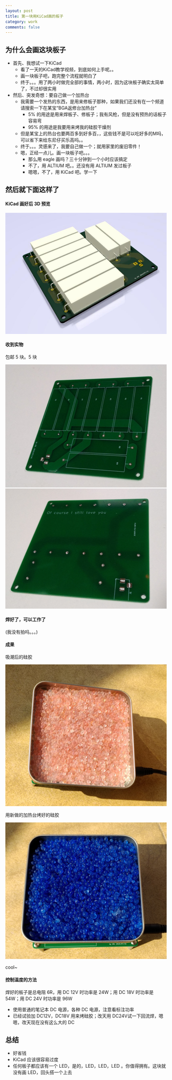 ```yaml
---
layout: post
title: 第一块用KiCad画的板子
category: work
comments: false
---
```


## 为什么会画这块板子

* 首先、我想试一下KiCad
  * 看了一天的KiCad教学视频，到底如何上手呢。。
  * 画一块板子吧，跑完整个流程就明白了
  * 终于。。。用了两小时做完全部的事情，两小时，因为这块板子确实太简单了，不过却很实用
* 然后、突发奇想：要自己做一个加热台
  * 我需要一个发热的东西，是用来修板子那种，如果我们还没有在一个频道请搜索一下在某宝“BGA返修台加热台”
    * 5% 的用途是用来焊板子、修板子；我有风枪，但是没有预热的话板子容易弯
    * 95% 的用途是我要用来烤我的硅胶干燥剂
  * 但是某宝上的热台也要两百多到好多百，，这些钱不是可以吃好多的M吗，可以省下来给东尼仔买乐高吗。。
  * 终于。。。灵感来了，我要自己做一个；就用家里的废旧零件！
  * 嗯，正经一点儿。画一块板子吧。。。
    * 那么用 eagle 画吗？三十分钟到一个小时应该搞定
    * 不了，用 ALTIUM 吧。。还没有用 ALTIUM 发过板子
    * 嗯嗯，不了，用 KiCad 吧。学一下

## 然后就下面这样了

#### KiCad 画好后 3D 预览

![w800](/images/2019-07-18-first-kicad-board-01.jpg)

#### 收到实物

包邮 5 块。5 块

![w800](/images/2019-07-18-first-kicad-board-02.jpg)
![w800](/images/2019-07-18-first-kicad-board-03.jpg)

#### 焊好了，可以工作了

(我没有拍吗。。。)

#### 成果

吸潮后的硅胶

![w800](/images/2019-07-18-first-kicad-board-05.jpg)

用新做的加热台烤好的硅胶

![w800](/images/2019-07-18-first-kicad-board-06.jpg)

cool~

#### 控制温度的方法

焊好的板子是总电阻 6R，用 DC 12V 时功率是 24W；用 DC 18V 时功率是 54W；用 DC 24V 时功率是 96W

* 使用普通的笔记本 DC 电源，各种 DC 电源，注意看标注功率
* 已经试验加 DC12V，DC18V 用来烤硅胶；改天用 DC24V试一下回流焊，嗯嗯，改天现在没有这么大的  DC

## 总结

* 好省钱
* KiCad 应该很容易过度
* 任何板子都应该有一个 LED，是的，LED，LED，LED 。你值得拥有。这块就没有画 LED，回头搭一个上去